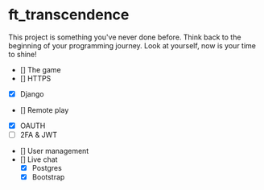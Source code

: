 # ft_transcendence
This project is something you've never done before. Think back to the beginning of your programming journey. Look at yourself, now is your time to shine!

- [] The game
- [] HTTPS



- [x] Django
- [] Remote play
- [x] OAUTH
- [ ] 2FA & JWT
- [] User management
- [] Live chat
	- [x] Postgres
	- [x] Bootstrap
